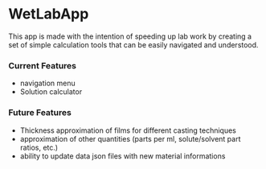 # WetLabApp

This app is made with the intention of speeding up lab work by creating a set of simple calculation
tools that can be easily navigated and understood. 

### Current Features
- navigation menu
- Solution calculator

### Future Features
- Thickness approximation of films for different casting techniques
- approximation of other quantities (parts per ml, solute/solvent part ratios, etc.)
- ability to update data json files with new material informations
